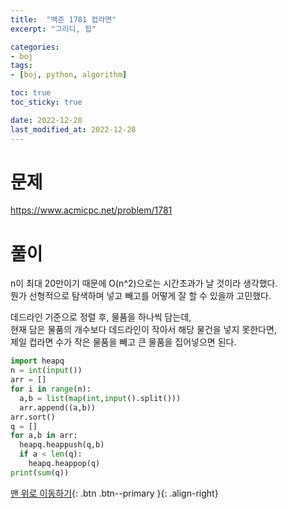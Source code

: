 ```yaml
---
title:  "백준 1781 컵라면"
excerpt: "그리디, 힙"

categories:
- boj
tags:
- [boj, python, algorithm]

toc: true
toc_sticky: true

date: 2022-12-28
last_modified_at: 2022-12-28
---
```


# 문제

https://www.acmicpc.net/problem/1781

# 풀이

n이 최대 20만이기 때문에 O(n^2)으로는 시간초과가 날 것이라 생각했다.<br/>
뭔가 선형적으로 탐색하며 넣고 빼고를 어떻게 잘 할 수 있을까 고민했다.

데드라인 기준으로 정렬 후, 물품을 하나씩 담는데, <br/>
현재 담은 물품의 개수보다 데드라인이 작아서 해당 물건을 넣지 못한다면, <br/>
제일 컵라면 수가 작은 물품을 빼고 큰 물품을 집어넣으면 된다.

```python
import heapq
n = int(input())
arr = []
for i in range(n):
  a,b = list(map(int,input().split()))
  arr.append((a,b))
arr.sort()
q = []
for a,b in arr:
  heapq.heappush(q,b)
  if a < len(q):
    heapq.heappop(q)
print(sum(q))
```


[맨 위로 이동하기](#){: .btn .btn--primary }{: .align-right}